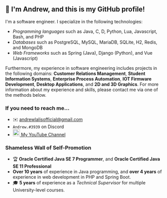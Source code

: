 ## 👋 I'm Andrew, and this is my GitHub profile!

I'm a software engineer. I specialize in the following technologies:

- *Programming languages* such as Java, C, D, Python, Lua, Javascript, Bash, and PHP
- *Databases* such as PostgreSQL, MySQL, MariaDB, SQLite, H2, Redis, and MongoDB
- *Web Frameworks* such as Spring (Java), Django (Python), and Vue (Javascript)

Furthermore, my experience in software engineering includes projects in the following domains: **Customer Relations Management**, **Student Information Systems**, **Enterprise Process Automation**, **IOT Firmware Development**, **Desktop Applications**, and **2D and 3D Graphics**. For more information about my experience and skills, please contact me via one of the methods below.

### If you need to reach me...

- ✉️ <andrewlalisofficial@gmail.com>
- `Andrew.#3939` on Discord
- [<img alt="Andrew Lalis | YouTube" width="22px" src="https://cdn.jsdelivr.net/npm/simple-icons@v3/icons/youtube.svg" /> My YouTube Channel](https://www.youtube.com/channel/UC9X4mx6-ObPUB6-ud2IGAFQ)

### Shameless Wall of Self-Promotion

- 🏆 **Oracle Certified Java SE 7 Programmer**, and **Oracle Certified Java SE 11 Professional**
- **Over 10 years** of experience in Java programming, and **over 4 years** of experience in web development in PHP and Spring Boot.
- 🎓 **5 years** of experience as a *Technical Supervisor* for multiple University-level courses.

